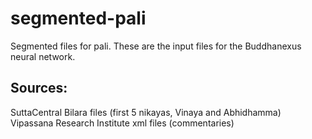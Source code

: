 # segmented-pali
Segmented files for pali. These are the input files for the Buddhanexus neural network.

## Sources:

SuttaCentral Bilara files (first 5 nikayas, Vinaya and Abhidhamma)
Vipassana Research Institute xml files (commentaries)
